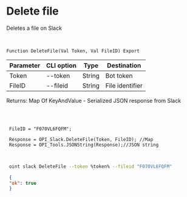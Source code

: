 ﻿---
sidebar_position: 4
---

# Delete file
 Deletes a file on Slack


<br/>


`Function DeleteFile(Val Token, Val FileID) Export`

 | Parameter | CLI option | Type | Destination |
 |-|-|-|-|
 | Token | --token | String | Bot token |
 | FileID | --fileid | String | File identifier |

 
 Returns: Map Of KeyAndValue - Serialized JSON response from Slack

<br/>




```bsl title="Code example"
 
 FileID = "F070VL6FQFM";
 
 Response = OPI_Slack.DeleteFile(Token, FileID); //Map
 Response = OPI_Tools.JSONString(Response);//JSON string
 
```
	


```sh title="CLI command example"
 
 oint slack DeleteFile --token %token% --fileid "F070VL6FQFM"

```

```json title="Result"
 {
 "ok": true
 }
```

